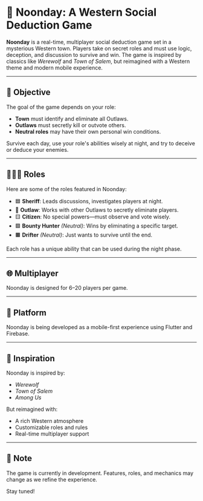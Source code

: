 # 🌵 Noonday: A Western Social Deduction Game

**Noonday** is a real-time, multiplayer social deduction game set in a mysterious Western town. Players take on secret roles and must use logic, deception, and discussion to survive and win. The game is inspired by classics like *Werewolf* and *Town of Salem*, but reimagined with a Western theme and modern mobile experience.

---

## 🎯 Objective

The goal of the game depends on your role:

- **Town** must identify and eliminate all Outlaws.
- **Outlaws** must secretly kill or outvote others.
- **Neutral roles** may have their own personal win conditions.

Survive each day, use your role's abilities wisely at night, and try to deceive or deduce your enemies.

---

## 🧑‍🤝‍🧑 Roles

Here are some of the roles featured in Noonday:

- 🟦 **Sheriff**: Leads discussions, investigates players at night.
- 🔴 **Outlaw**: Works with other Outlaws to secretly eliminate players.
- 🟨 **Citizen**: No special powers—must observe and vote wisely.
- 🟪 **Bounty Hunter** *(Neutral)*: Wins by eliminating a specific target.
- 🟫 **Drifter** *(Neutral)*: Just wants to survive until the end.

Each role has a unique ability that can be used during the night phase.

---

## 🌐 Multiplayer

Noonday is designed for 6–20 players per game.

---

## 📱 Platform

Noonday is being developed as a mobile-first experience using Flutter and Firebase.

---

## 👥 Inspiration

Noonday is inspired by:
- *Werewolf*
- *Town of Salem*
- *Among Us*

But reimagined with:
- A rich Western atmosphere
- Customizable roles and rules
- Real-time multiplayer support

---

## 📌 Note

The game is currently in development. Features, roles, and mechanics may change as we refine the experience.

Stay tuned!

